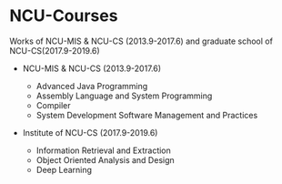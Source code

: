 # NCU-Courses
Works of NCU-MIS & NCU-CS (2013.9-2017.6) and graduate school of NCU-CS(2017.9-2019.6)
- NCU-MIS & NCU-CS (2013.9-2017.6)
  + Advanced Java Programming
  + Assembly Language and System Programming
  + Compiler
  + System Development Software Management and Practices

- Institute of NCU-CS (2017.9-2019.6)
  + Information Retrieval and Extraction
  + Object Oriented Analysis and Design
  + Deep Learning
